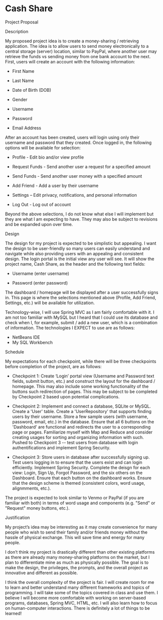 # Cash Share
Project Proposal

Description

My proposed project idea is to create a money-sharing / retrieving application. The idea is to allow users to send money electronically to a central storage (server) location, similar to PayPal, where another user may retrieve the funds vs sending money from one bank account to the next. First, users will create an account with the following information:

- First Name

- Last Name

- Date of Birth (DOB)

- Gender

- Username

- Password

- Email Address

After an account has been created, users will login using only their username and password that they created. Once logged in, the following options will be available for selection:

- Profile - Edit bio and/or view profile

- Request Funds - Send another user a request for a specified amount

- Send Funds - Send another user money with a specified amount

- Add Friend - Add a user by their username

- Settings – Edit privacy, notifications, and personal information

- Log Out - Log out of account

Beyond the above selections, I do not know what else I will implement but they are what I am expecting to have. They may also be subject to revisions and be expanded upon over time.



Design

The design for my project is expected to be simplistic but appealing. I want the design to be user-friendly so many users can easily understand and navigate while also providing users with an appealing and consistent design. The login portal is the initial view any user will see. It will show the project name, Cash Share, as the header and the following text fields:

- Username (enter username)

- Password (enter password)

The dashboard / homepage will be displayed after a user successfully signs in. This page is where the selections mentioned above (Profile, Add Friend, Settings, etc.) will be available for utilization.

Technology-wise, I will use Spring MVC as I am fairly comfortable with it. I am not too familiar with MySQL but I heard that I could use its database and check when I, for example, submit / add a new user, which is a combination of information. The technologies I EXPECT to use are as follows:

- NetBeans IDE
- My SQL Workbench

Schedule

My expectations for each checkpoint, while there will be three checkpoints before completion of the project, are as follows:

- Checkpoint 1: Create ‘Login’ portal view (Username and Password text fields, submit button, etc.) and construct the layout for the dashboard / homepage. This may also include some working functionality of the buttons such redirection of pages. This may be subject to be completed by Checkpoint 2 based upon potential complications.

- Checkpoint 2: Implement and connect a database, SQLite or MySQL. Create a 'User' table. Create a 'UserRepository' that supports finding users by their username. Store a few sample users (with username, password, email, etc.) in the database. Ensure that all 6 buttons on the 'Dashboard' are functional and redirects the user to a corresponding page or pages. Familiarize myself with Map and Reduce and consider creating usages for sorting and organizing information with such. Pushed to Checkpoint 3 -- test users from database with login authentifications and implement Spring Security.

- Checkpoint 3: Store users in database after successfully signing up. Test users logging in to ensure that the users exist and can login efficiently. Implement Spring Security. Complete the deisgn for each view: Login, Sign Up, Forgot Password, and the six others on the Dashboard. Ensure that each button on the dashboard works. Ensure that the design scheme is themed (consistent colors, word usage, alignmments, etc.).

The project is expected to look similar to Venmo or PayPal (if you are familiar with both) in terms of word usage and components (e.g. "Send" or "Request" money buttons, etc.).



Justification

My project’s idea may be interesting as it may create convenience for many people who wish to send their family and/or friends money without the hassle of physical exchange. This will save time and energy for many people.

I don’t think my project is drastically different than other existing platforms as there are already many money-sharing platforms on the market, but I plan to differentiate mine as much as physically possible. The goal is to make the design, the privileges, the prompts, and the overall project as innovative and different as possible.

I think the overall complexity of the project is fair. I will create room for me to learn and better understand many different frameworks and topics of programming. I will take some of the topics covered in class and use them. I believe I will become more comfortable with working on server-based programs, databases, Spring MVC, HTML, etc. I will also learn how to focus on human-computer interactions. There is definitely a lot of things to be learned!
